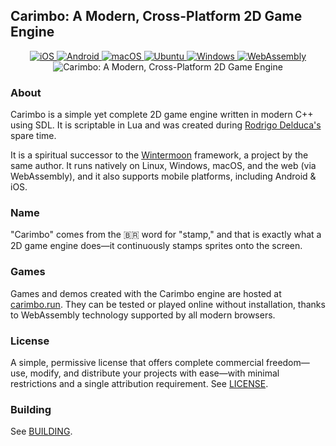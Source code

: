 ## Carimbo: A Modern, Cross-Platform 2D Game Engine

<p align="center">
  <a href="https://github.com/willtobyte/carimbo/actions/workflows/release.yaml">
    <img src="https://img.shields.io/github/actions/workflow/status/willtobyte/carimbo/release.yaml?branch=main&job=iOS&label=iOS" alt="iOS">
  </a>
  <a href="https://github.com/willtobyte/carimbo/actions/workflows/release.yaml">
    <img src="https://img.shields.io/github/actions/workflow/status/willtobyte/carimbo/release.yaml?branch=main&job=Android&label=Android" alt="Android">
  </a>
  <a href="https://github.com/willtobyte/carimbo/actions/workflows/release.yaml">
    <img src="https://img.shields.io/github/actions/workflow/status/willtobyte/carimbo/release.yaml?branch=main&job=macOS&label=macOS" alt="macOS">
  </a>
  <a href="https://github.com/willtobyte/carimbo/actions/workflows/release.yaml">
    <img src="https://img.shields.io/github/actions/workflow/status/willtobyte/carimbo/release.yaml?branch=main&job=Ubuntu&label=Ubuntu" alt="Ubuntu">
  </a>
  <a href="https://github.com/willtobyte/carimbo/actions/workflows/release.yaml">
    <img src="https://img.shields.io/github/actions/workflow/status/willtobyte/carimbo/release.yaml?branch=main&job=Windows&label=Windows" alt="Windows">
  </a>
  <a href="https://github.com/willtobyte/carimbo/actions/workflows/release.yaml">
    <img src="https://img.shields.io/github/actions/workflow/status/willtobyte/carimbo/release.yaml?branch=main&job=WebAssembly&label=WebAssembly" alt="WebAssembly">
  </a>

  <img src="carimbo.avif" alt="Carimbo: A Modern, Cross-Platform 2D Game Engine">
</p>

### About

Carimbo is a simple yet complete 2D game engine written in modern C++ using SDL. It is scriptable in Lua and was created during [Rodrigo Delduca's](https://rodrigodelduca.org) spare time.

It is a spiritual successor to the [Wintermoon](https://github.com/wintermoon/wintermoon) framework, a project by the same author. It runs natively on Linux, Windows, macOS, and the web (via WebAssembly), and it also supports mobile platforms, including Android & iOS.

### Name

"Carimbo" comes from the 🇧🇷 word for "stamp," and that is exactly what a 2D game engine does—it continuously stamps sprites onto the screen.

### Games

Games and demos created with the Carimbo engine are hosted at [carimbo.run](https://carimbo.run). They can be tested or played online without installation, thanks to WebAssembly technology supported by all modern browsers.

### License

A simple, permissive license that offers complete commercial freedom—use, modify, and distribute your projects with ease—with minimal restrictions and a single attribution requirement. See [LICENSE](LICENSE).

### Building

See [BUILDING](BUILDING.md).
